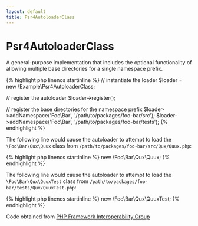 ```yaml
---
layout: default
title: Psr4AutoloaderClass
---
```


# Psr4AutoloaderClass

A general-purpose implementation that includes the optional
functionality of allowing multiple base directories for a single namespace
prefix.

{% highlight php linenos startinline %}
// instantiate the loader
$loader = new \Example\Psr4AutoloaderClass;

// register the autoloader
$loader->register();

// register the base directories for the namespace prefix
$loader->addNamespace('Foo\Bar', '/path/to/packages/foo-bar/src');
$loader->addNamespace('Foo\Bar', '/path/to/packages/foo-bar/tests');
{% endhighlight %}

The following line would cause the autoloader to attempt to load the
`\Foo\Bar\Qux\Quux` class from `/path/to/packages/foo-bar/src/Qux/Quux.php`:

{% highlight php linenos startinline %}
new \Foo\Bar\Qux\Quux;
{% endhighlight %}

The following line would cause the autoloader to attempt to load the 
`\Foo\Bar\Qux\QuuxTest` class from `/path/to/packages/foo-bar/tests/Qux/QuuxTest.php`:

{% highlight php linenos startinline %}
new \Foo\Bar\Qux\QuuxTest;
{% endhighlight %}

Code obtained from [PHP Framework Interoperability Group](https://github.com/php-fig/fig-standards/wiki/PSR-4-Example-Implementations)
